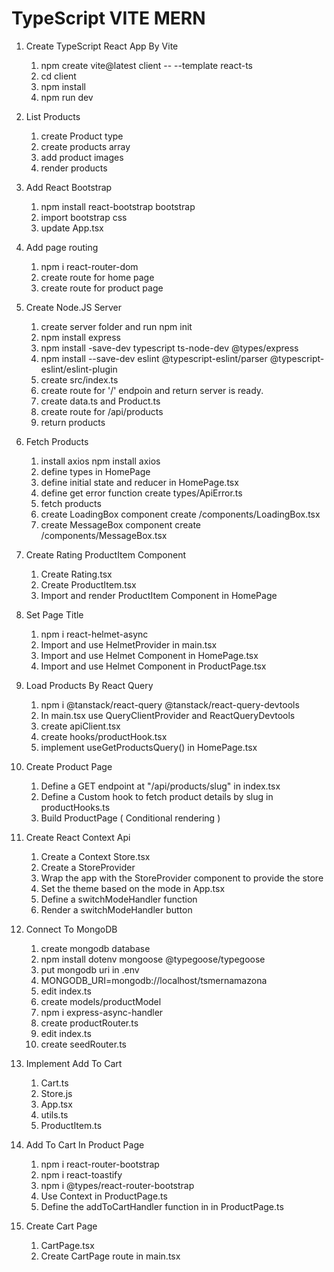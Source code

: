 # TypeScript VITE MERN

1.  Create TypeScript React App By Vite

    1. npm create vite@latest client -- --template react-ts
    2. cd client
    3. npm install
    4. npm run dev

2.  List Products

    1. create Product type
    2. create products array
    3. add product images
    4. render products

3.  Add React Bootstrap

    1. npm install react-bootstrap bootstrap
    2. import bootstrap css
    3. update App.tsx

4.  Add page routing

    1. npm i react-router-dom
    2. create route for home page
    3. create route for product page

5.  Create Node.JS Server

    1. create server folder and run npm init
    2. npm install express
    3. npm install -save-dev typescript ts-node-dev @types/express
    4. npm install --save-dev eslint @typescript-eslint/parser @typescript-eslint/eslint-plugin
    5. create src/index.ts
    6. create route for '/' endpoin and return server is ready.
    7. create data.ts and Product.ts
    8. create route for /api/products
    9. return products

6.  Fetch Products

    1. install axios npm install axios
    2. define types in HomePage
    3. define initial state and reducer in HomePage.tsx
    4. define get error function create types/ApiError.ts
    5. fetch products
    6. create LoadingBox component create /components/LoadingBox.tsx
    7. create MessageBox component create /components/MessageBox.tsx

7.  Create Rating ProductItem Component

    1. Create Rating.tsx
    2. Create ProductItem.tsx
    3. Import and render ProductItem Component in HomePage

8.  Set Page Title

    1. npm i react-helmet-async
    2. Import and use HelmetProvider in main.tsx
    3. Import and use Helmet Component in HomePage.tsx
    4. Import and use Helmet Component in ProductPage.tsx

9.  Load Products By React Query

    1. npm i @tanstack/react-query @tanstack/react-query-devtools
    2. In main.tsx use QueryClientProvider and ReactQueryDevtools
    3. create apiClient.tsx
    4. create hooks/productHook.tsx
    5. implement useGetProductsQuery() in HomePage.tsx

10. Create Product Page

    1. Define a GET endpoint at "/api/products/slug" in index.tsx
    2. Define a Custom hook to fetch product details by slug in productHooks.ts
    3. Build ProductPage ( Conditional rendering )

11. Create React Context Api

    1. Create a Context Store.tsx
    2. Create a StoreProvider
    3. Wrap the app with the StoreProvider component to provide the store
    4. Set the theme based on the mode in App.tsx
    5. Define a switchModeHandler function
    6. Render a switchModeHandler button

12. Connect To MongoDB

    1. create mongodb database
    2. npm install dotenv mongoose @typegoose/typegoose
    3. put mongodb uri in .env
    4. MONGODB_URI=mongodb://localhost/tsmernamazona
    5. edit index.ts
    6. create models/productModel
    7. npm i express-async-handler
    8. create productRouter.ts
    9. edit index.ts
    10. create seedRouter.ts

13. Implement Add To Cart

    1. Cart.ts
    2. Store.js
    3. App.tsx
    4. utils.ts
    5. ProductItem.ts

14. Add To Cart In Product Page

    1. npm i react-router-bootstrap
    2. npm i react-toastify
    3. npm i @types/react-router-bootstrap
    4. Use Context in ProductPage.ts
    5. Define the addToCartHandler function in in ProductPage.ts

15. Create Cart Page

    1. CartPage.tsx
    2. Create CartPage route in main.tsx

